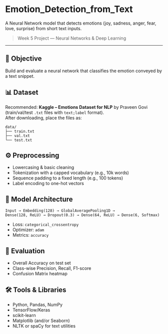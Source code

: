 # Emotion_Detection_from_Text

A Neural Network model that detects emotions (joy, sadness, anger, fear, love, surprise) from short text inputs.

> Week 5 Project — Neural Networks & Deep Learning

---

## 📌 Objective
Build and evaluate a neural network that classifies the emotion conveyed by a text snippet.

## 📊 Dataset
Recommended: **Kaggle – Emotions Dataset for NLP** by Praveen Govi (train/val/test `.txt` files with `text;label` format).  
After downloading, place the files as:
```
data/
├── train.txt
├── val.txt
└── test.txt
```

## ⚙️ Preprocessing
- Lowercasing & basic cleaning
- Tokenization with a capped vocabulary (e.g., 10k words)
- Sequence padding to a fixed length (e.g., 100 tokens)
- Label encoding to one-hot vectors

## 🧠 Model Architecture
```
Input → Embedding(128) → GlobalAveragePooling1D →
Dense(128, ReLU) → Dropout(0.3) → Dense(64, ReLU) → Dense(6, Softmax)
```
- Loss: `categorical_crossentropy`
- Optimizer: `adam`
- Metrics: `accuracy`

## 🧪 Evaluation
- Overall Accuracy on test set
- Class-wise Precision, Recall, F1-score
- Confusion Matrix heatmap


## 🛠️ Tools & Libraries
- Python, Pandas, NumPy
- TensorFlow/Keras
- scikit-learn
- Matplotlib (and/or Seaborn)
- NLTK or spaCy for text utilities

